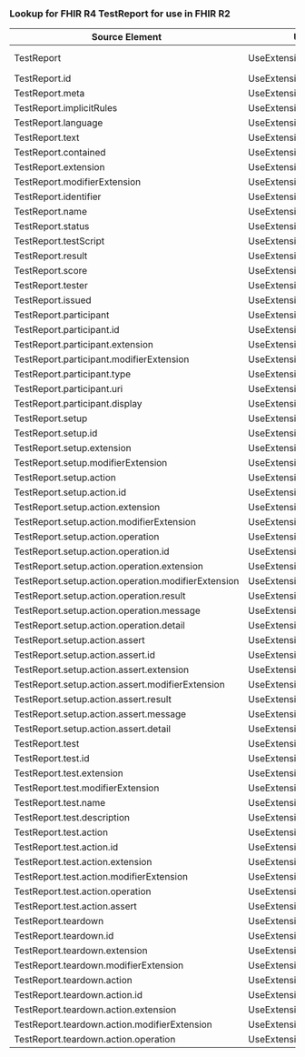 ### Lookup for FHIR R4 TestReport for use in FHIR R2

| Source Element | Usage | Target |
| -------------- | ----- | ------ |
| TestReport | UseExtension | http://hl7.org/fhir/4.0/StructureDefinition/extension-TestReport |
| TestReport.id | UseExtensionFromAncestor | - |
| TestReport.meta | UseExtensionFromAncestor | - |
| TestReport.implicitRules | UseExtensionFromAncestor | - |
| TestReport.language | UseExtensionFromAncestor | - |
| TestReport.text | UseExtensionFromAncestor | - |
| TestReport.contained | UseExtensionFromAncestor | - |
| TestReport.extension | UseExtensionFromAncestor | - |
| TestReport.modifierExtension | UseExtensionFromAncestor | - |
| TestReport.identifier | UseExtensionFromAncestor | - |
| TestReport.name | UseExtensionFromAncestor | - |
| TestReport.status | UseExtensionFromAncestor | - |
| TestReport.testScript | UseExtensionFromAncestor | - |
| TestReport.result | UseExtensionFromAncestor | - |
| TestReport.score | UseExtensionFromAncestor | - |
| TestReport.tester | UseExtensionFromAncestor | - |
| TestReport.issued | UseExtensionFromAncestor | - |
| TestReport.participant | UseExtensionFromAncestor | - |
| TestReport.participant.id | UseExtensionFromAncestor | - |
| TestReport.participant.extension | UseExtensionFromAncestor | - |
| TestReport.participant.modifierExtension | UseExtensionFromAncestor | - |
| TestReport.participant.type | UseExtensionFromAncestor | - |
| TestReport.participant.uri | UseExtensionFromAncestor | - |
| TestReport.participant.display | UseExtensionFromAncestor | - |
| TestReport.setup | UseExtensionFromAncestor | - |
| TestReport.setup.id | UseExtensionFromAncestor | - |
| TestReport.setup.extension | UseExtensionFromAncestor | - |
| TestReport.setup.modifierExtension | UseExtensionFromAncestor | - |
| TestReport.setup.action | UseExtensionFromAncestor | - |
| TestReport.setup.action.id | UseExtensionFromAncestor | - |
| TestReport.setup.action.extension | UseExtensionFromAncestor | - |
| TestReport.setup.action.modifierExtension | UseExtensionFromAncestor | - |
| TestReport.setup.action.operation | UseExtensionFromAncestor | - |
| TestReport.setup.action.operation.id | UseExtensionFromAncestor | - |
| TestReport.setup.action.operation.extension | UseExtensionFromAncestor | - |
| TestReport.setup.action.operation.modifierExtension | UseExtensionFromAncestor | - |
| TestReport.setup.action.operation.result | UseExtensionFromAncestor | - |
| TestReport.setup.action.operation.message | UseExtensionFromAncestor | - |
| TestReport.setup.action.operation.detail | UseExtensionFromAncestor | - |
| TestReport.setup.action.assert | UseExtensionFromAncestor | - |
| TestReport.setup.action.assert.id | UseExtensionFromAncestor | - |
| TestReport.setup.action.assert.extension | UseExtensionFromAncestor | - |
| TestReport.setup.action.assert.modifierExtension | UseExtensionFromAncestor | - |
| TestReport.setup.action.assert.result | UseExtensionFromAncestor | - |
| TestReport.setup.action.assert.message | UseExtensionFromAncestor | - |
| TestReport.setup.action.assert.detail | UseExtensionFromAncestor | - |
| TestReport.test | UseExtensionFromAncestor | - |
| TestReport.test.id | UseExtensionFromAncestor | - |
| TestReport.test.extension | UseExtensionFromAncestor | - |
| TestReport.test.modifierExtension | UseExtensionFromAncestor | - |
| TestReport.test.name | UseExtensionFromAncestor | - |
| TestReport.test.description | UseExtensionFromAncestor | - |
| TestReport.test.action | UseExtensionFromAncestor | - |
| TestReport.test.action.id | UseExtensionFromAncestor | - |
| TestReport.test.action.extension | UseExtensionFromAncestor | - |
| TestReport.test.action.modifierExtension | UseExtensionFromAncestor | - |
| TestReport.test.action.operation | UseExtensionFromAncestor | - |
| TestReport.test.action.assert | UseExtensionFromAncestor | - |
| TestReport.teardown | UseExtensionFromAncestor | - |
| TestReport.teardown.id | UseExtensionFromAncestor | - |
| TestReport.teardown.extension | UseExtensionFromAncestor | - |
| TestReport.teardown.modifierExtension | UseExtensionFromAncestor | - |
| TestReport.teardown.action | UseExtensionFromAncestor | - |
| TestReport.teardown.action.id | UseExtensionFromAncestor | - |
| TestReport.teardown.action.extension | UseExtensionFromAncestor | - |
| TestReport.teardown.action.modifierExtension | UseExtensionFromAncestor | - |
| TestReport.teardown.action.operation | UseExtensionFromAncestor | - |
